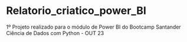 # Relatorio_criatico_power_BI
1º Projeto realizado para o módulo de Power BI do Bootcamp Santander Ciência de Dados com Python - OUT 23
